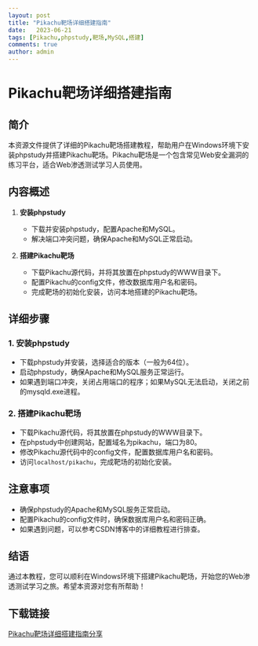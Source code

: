 ```yaml
---
layout: post
title: "Pikachu靶场详细搭建指南"
date:   2023-06-21
tags: [Pikachu,phpstudy,靶场,MySQL,搭建]
comments: true
author: admin
---
```

# Pikachu靶场详细搭建指南

## 简介

本资源文件提供了详细的Pikachu靶场搭建教程，帮助用户在Windows环境下安装phpstudy并搭建Pikachu靶场。Pikachu靶场是一个包含常见Web安全漏洞的练习平台，适合Web渗透测试学习人员使用。

## 内容概述

1. **安装phpstudy**
   - 下载并安装phpstudy，配置Apache和MySQL。
   - 解决端口冲突问题，确保Apache和MySQL正常启动。

2. **搭建Pikachu靶场**
   - 下载Pikachu源代码，并将其放置在phpstudy的WWW目录下。
   - 配置Pikachu的config文件，修改数据库用户名和密码。
   - 完成靶场的初始化安装，访问本地搭建的Pikachu靶场。

## 详细步骤

### 1. 安装phpstudy

- 下载phpstudy并安装，选择适合的版本（一般为64位）。
- 启动phpstudy，确保Apache和MySQL服务正常运行。
- 如果遇到端口冲突，关闭占用端口的程序；如果MySQL无法启动，关闭之前的mysqld.exe进程。

### 2. 搭建Pikachu靶场

- 下载Pikachu源代码，将其放置在phpstudy的WWW目录下。
- 在phpstudy中创建网站，配置域名为pikachu，端口为80。
- 修改Pikachu源代码中的config文件，配置数据库用户名和密码。
- 访问`localhost/pikachu`，完成靶场的初始化安装。

## 注意事项

- 确保phpstudy的Apache和MySQL服务正常启动。
- 配置Pikachu的config文件时，确保数据库用户名和密码正确。
- 如果遇到问题，可以参考CSDN博客中的详细教程进行排查。

## 结语

通过本教程，您可以顺利在Windows环境下搭建Pikachu靶场，开始您的Web渗透测试学习之旅。希望本资源对您有所帮助！

## 下载链接

[Pikachu靶场详细搭建指南分享](https://pan.quark.cn/s/544fe07ee27e)